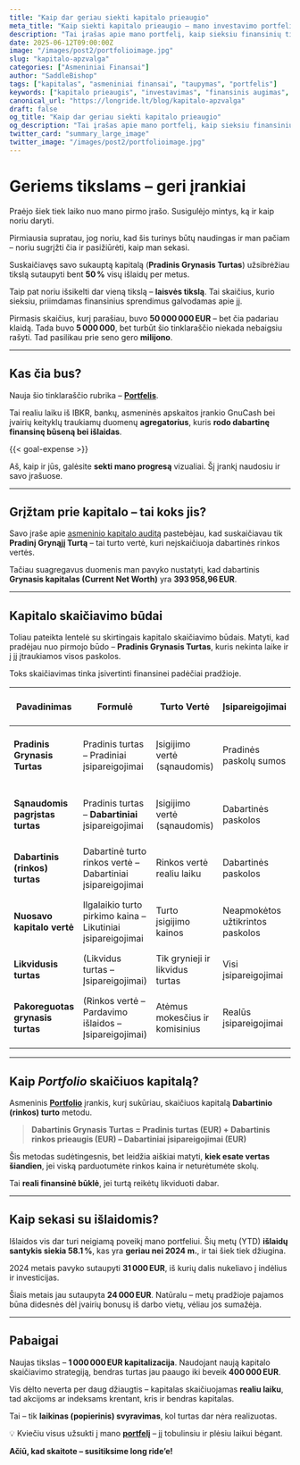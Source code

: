 ```yaml
---
title: "Kaip dar geriau siekti kapitalo prieaugio"
meta_title: "Kaip siekti kapitalo prieaugio – mano investavimo portfelio apžvalga"
description: "Tai įrašas apie mano portfelį, kaip sieksiu finansinių tikslų"
date: 2025-06-12T09:00:00Z
image: "/images/post2/portfolioimage.jpg"
slug: "kapitalo-apzvalga"
categories: ["Asmeniniai Finansai"]
author: "SaddleBishop"
tags: ["kapitalas", "asmeniniai finansai", "taupymas", "portfelis"]
keywords: ["kapitalo prieaugis", "investavimas", "finansinis augimas", "asmeniniai finansai"]
canonical_url: "https://longride.lt/blog/kapitalo-apzvalga"
draft: false
og_title: "Kaip dar geriau siekti kapitalo prieaugio"
og_description: "Tai įrašas apie mano portfelį, kaip sieksiu finansinių tikslų"
twitter_card: "summary_large_image"
twitter_image: "/images/post2/portfolioimage.jpg"
---
```


# Geriems tikslams – geri įrankiai

Praėjo šiek tiek laiko nuo mano pirmo įrašo. Susigulėjo mintys, ką ir kaip noriu daryti. 

Pirmiausia supratau, jog noriu, kad šis turinys būtų naudingas ir man pačiam – noriu sugrįžti čia ir pasižiūrėti, kaip man sekasi.

Suskaičiavęs savo sukauptą kapitalą (**Pradinis Grynasis Turtas**) užsibrėžiau tikslą sutaupyti bent **50 %** visų išlaidų per metus.

Taip pat noriu išsikelti dar vieną tikslą – **laisvės tikslą**. Tai skaičius, kurio sieksiu, priimdamas finansinius sprendimus galvodamas apie jį.

Pirmasis skaičius, kurį parašiau, buvo **50 000 000 EUR** – bet čia padariau klaidą. Tada buvo **5 000 000**, bet turbūt šio tinklaraščio niekada nebaigsiu rašyti. Tad pasilikau prie seno gero **milijono**.

---

## Kas čia bus?

Nauja šio tinklaraščio rubrika – [**Portfelis**](https://longride.lt/portfolio/).

Tai realiu laiku iš IBKR, bankų, asmeninės apskaitos įrankio GnuCash bei įvairių keityklų traukiamų duomenų **agregatorius**, kuris **rodo dabartinę finansinę būseną bei išlaidas**.

{{< goal-expense >}}

Aš, kaip ir jūs, galėsite **sekti mano progresą** vizualiai. Šį įrankį naudosiu ir savo įrašuose.

---

## Grįžtam prie kapitalo – tai koks jis?

Savo įraše apie [asmeninio kapitalo auditą](https://longride.lt/blog/asmeninis-kapitalas/) pastebėjau, kad suskaičiavau tik **Pradinį Grynąjį Turtą** – tai turto vertė, kuri neįskaičiuoja dabartinės rinkos vertės.

Tačiau suagregavus duomenis man pavyko nustatyti, kad dabartinis **Grynasis kapitalas (Current Net Worth)** yra **393 958,96 EUR**.

---

## Kapitalo skaičiavimo būdai

Toliau pateikta lentelė su skirtingais kapitalo skaičiavimo būdais. Matyti, kad pradėjau nuo pirmojo būdo – **Pradinis Grynasis Turtas**, kuris nekinta laike ir į jį įtraukiamos visos paskolos.

Toks skaičiavimas tinka įsivertinti finansinei padėčiai pradžioje.

| **Pavadinimas**                  | **Formulė**                                                 | **Turto Vertė**                 | **Įsipareigojimai**              | **Keičiasi Laikui Bėgant?** | **Paskirtis / Naudojimas**                                    |
|----------------------------------|--------------------------------------------------------------|----------------------------------|----------------------------------|------------------------------|----------------------------------------------------------------|
| **Pradinis Grynasis Turtas**     | Pradinis turtas – Pradiniai įsipareigojimai                 | Įsigijimo vertė (sąnaudomis)    | Pradinės paskolų sumos           | ❌ Ne                        | Pradinė finansinė padėtis apskaitos pradžioje                 |
| **Sąnaudomis pagrįstas turtas**  | Pradinis turtas – **Dabartiniai** įsipareigojimai           | Įsigijimo vertė (sąnaudomis)    | Dabartinės paskolos              | ✅ Taip                      | Stebi turto savininko dalies augimą nepervertinant turto      |
| **Dabartinis (rinkos) turtas**   | Dabartinė turto rinkos vertė – Dabartiniai įsipareigojimai  | Rinkos vertė realiu laiku       | Dabartinės paskolos              | ✅ Taip                      | Atspindi realią dabartinę finansinę būklę                     |
| **Nuosavo kapitalo vertė**       | Ilgalaikio turto pirkimo kaina – Likutiniai įsipareigojimai | Turto įsigijimo kainos          | Neapmokėtos užtikrintos paskolos | ✅ Taip                      | Dažnai naudojama NT ar verslo turto nuosavybės sekimui        |
| **Likvidusis turtas**            | (Likvidus turtas – Įsipareigojimai)                         | Tik grynieji ir likvidus turtas | Visi įsipareigojimai             | ✅ Taip                      | Parodo, kiek galima greitai išgryninti                        |
| **Pakoreguotas grynasis turtas** | (Rinkos vertė – Pardavimo išlaidos – Įsipareigojimai)       | Atėmus mokesčius ir komisinius  | Realūs įsipareigojimai           | ✅ Taip                      | Konservatyvus įvertis, kiek „išeitų į rankas“ realiai pardavus |

---

## Kaip *Portfolio* skaičiuos kapitalą?

Asmeninis [**Portfolio**](https://longride.lt/portfolio/) įrankis, kurį sukūriau, skaičiuos kapitalą **Dabartinio (rinkos) turto** metodu.

> **Dabartinis Grynasis Turtas = Pradinis turtas (EUR) + Dabartinis rinkos prieaugis (EUR) – Dabartiniai įsipareigojimai (EUR)**

Šis metodas sudėtingesnis, bet leidžia aiškiai matyti, **kiek esate vertas šiandien**, jei viską parduotumėte rinkos kaina ir neturėtumėte skolų.

Tai **reali finansinė būklė**, jei turtą reikėtų likviduoti dabar.

---

## Kaip sekasi su išlaidomis?

Išlaidos vis dar turi neigiamą poveikį mano portfeliui. Šių metų (YTD) **išlaidų santykis siekia 58.1 %**, kas yra **geriau nei 2024 m.**, ir tai šiek tiek džiugina.

2024 metais pavyko sutaupyti **31 000 EUR**, iš kurių dalis nukeliavo į indėlius ir investicijas.

Šiais metais jau sutaupyta **24 000 EUR**. Natūralu – metų pradžioje pajamos būna didesnės dėl įvairių bonusų iš darbo vietų, vėliau jos sumažėja.

---

## Pabaigai

Naujas tikslas – **1 000 000 EUR kapitalizacija**. Naudojant naują kapitalo skaičiavimo strategiją, bendras turtas jau paaugo iki beveik **400 000 EUR**.

Vis dėlto neverta per daug džiaugtis – kapitalas skaičiuojamas **realiu laiku**, tad akcijoms ar indeksams krentant, kris ir bendras kapitalas. 

Tai – tik **laikinas (popierinis) svyravimas**, kol turtas dar nėra realizuotas.

💡 Kviečiu visus užsukti į mano [**portfelį**](https://longride.lt/portfolio/) – jį tobulinsiu ir plėsiu laikui bėgant.

**Ačiū, kad skaitote – susitiksime long ride’e!**

